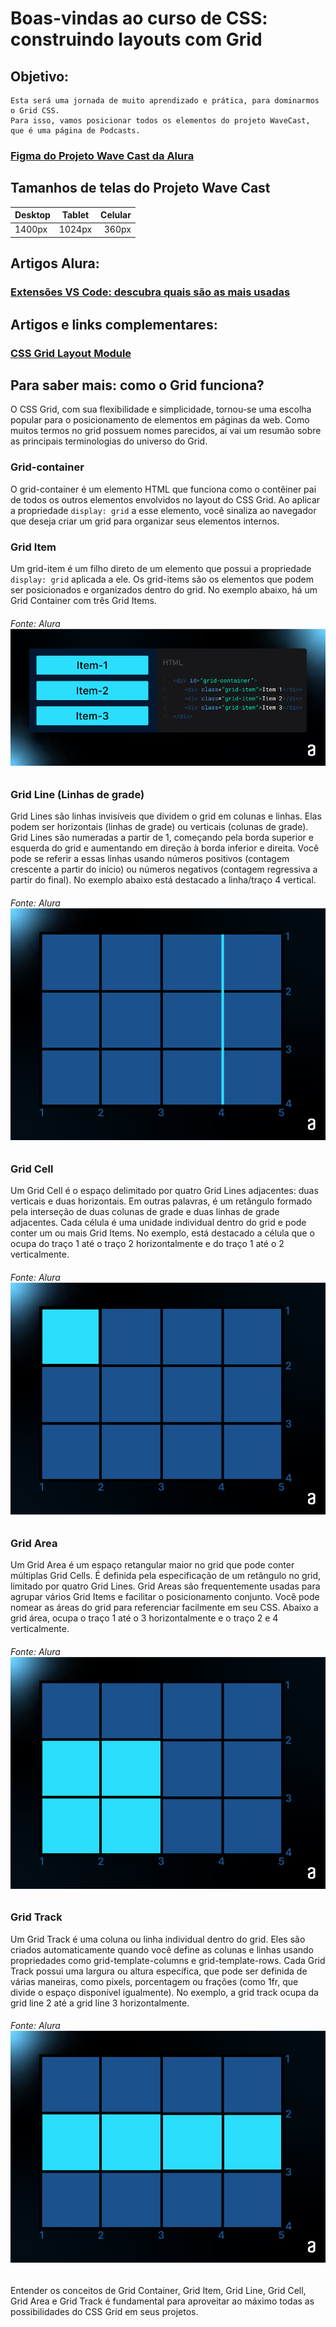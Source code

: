 # Boas-vindas ao curso de **CSS: construindo layouts com Grid**

## Objetivo:
    Esta será uma jornada de muito aprendizado e prática, para dominarmos o Grid CSS. 
    Para isso, vamos posicionar todos os elementos do projeto WaveCast, que é uma página de Podcasts.

### [Figma do Projeto Wave Cast da Alura](https://www.figma.com/design/OkuJrConH0zKqaz6awMDvd/WaveCast-%7C-Curso-de-Grid?node-id=10701-312)

## Tamanhos de telas do Projeto Wave Cast

| Desktop    | Tablet      | Celular     |
|:-----------|:-----------:|------------:|
| 1400px     | 1024px      | 360px       |

## Artigos Alura:
### [Extensões VS Code: descubra quais são as mais usadas](https://www.alura.com.br/artigos/extensoes-vs-code-descubra-as-mais-usadas)


## Artigos e links complementares:
### [CSS Grid Layout Module](https://www.w3schools.com/css/css_grid.asp)


## Para saber mais: como o Grid funciona?
O CSS Grid, com sua flexibilidade e simplicidade, tornou-se uma escolha popular para o posicionamento de elementos em páginas da web. Como muitos termos no grid possuem nomes parecidos, aí vai um resumão sobre as principais terminologias do universo do Grid.

### Grid-container
O grid-container é um elemento HTML que funciona como o contêiner pai de todos os outros elementos envolvidos no layout do CSS Grid. Ao aplicar a propriedade ```display: grid``` a esse elemento, você sinaliza ao navegador que deseja criar um grid para organizar seus elementos internos.

### Grid Item
Um grid-item é um filho direto de um elemento que possui a propriedade ```display: grid``` aplicada a ele. Os grid-items são os elementos que podem ser posicionados e organizados dentro do grid. No exemplo abaixo, há um Grid Container com três Grid Items.

###### Fonte: Alura![alt grid item](image.png)

### Grid Line (Linhas de grade)
Grid Lines são linhas invisíveis que dividem o grid em colunas e linhas. Elas podem ser horizontais (linhas de grade) ou verticais (colunas de grade). Grid Lines são numeradas a partir de 1, começando pela borda superior e esquerda do grid e aumentando em direção à borda inferior e direita. Você pode se referir a essas linhas usando números positivos (contagem crescente a partir do início) ou números negativos (contagem regressiva a partir do final). No exemplo abaixo está destacado a linha/traço 4 vertical.

###### Fonte: Alura![alt grid line](image-1.png)

### Grid Cell
Um Grid Cell é o espaço delimitado por quatro Grid Lines adjacentes: duas verticais e duas horizontais. Em outras palavras, é um retângulo formado pela interseção de duas colunas de grade e duas linhas de grade adjacentes. Cada célula é uma unidade individual dentro do grid e pode conter um ou mais Grid Items. No exemplo, está destacado a célula que o ocupa do traço 1 até o traço 2 horizontalmente e do traço 1 até o 2 verticalmente.

###### Fonte: Alura![alt grid cell](image-2.png)

### Grid Area
Um Grid Area é um espaço retangular maior no grid que pode conter múltiplas Grid Cells. É definida pela especificação de um retângulo no grid, limitado por quatro Grid Lines. Grid Areas são frequentemente usadas para agrupar vários Grid Items e facilitar o posicionamento conjunto. Você pode nomear as áreas do grid para referenciar facilmente em seu CSS. Abaixo a grid área, ocupa o traço 1 até o 3 horizontalmente e o traço 2 e 4 verticalmente.

###### Fonte: Alura![alt grid area](image-3.png)

### Grid Track
Um Grid Track é uma coluna ou linha individual dentro do grid. Eles são criados automaticamente quando você define as colunas e linhas usando propriedades como grid-template-columns e grid-template-rows. Cada Grid Track possui uma largura ou altura específica, que pode ser definida de várias maneiras, como pixels, porcentagem ou frações (como 1fr, que divide o espaço disponível igualmente). No exemplo, a grid track ocupa da grid line 2 até a grid line 3 horizontalmente.

###### Fonte: Alura![alt grid track](image-4.png) 


Entender os conceitos de Grid Container, Grid Item, Grid Line, Grid Cell, Grid Area e Grid Track é fundamental para aproveitar ao máximo todas as possibilidades do CSS Grid em seus projetos.